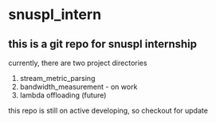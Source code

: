 # snuspl_intern

## this is a git repo for snuspl internship
currently, there are two project directories
1. stream_metric_parsing
2. bandwidth_measurement - on work
3. lambda offloading (future)

this repo is still on active developing, so checkout for update


